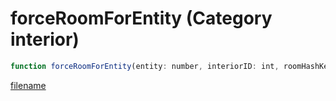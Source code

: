 # forceRoomForEntity (Category interior)

```js
function forceRoomForEntity(entity: number, interiorID: int, roomHashKey: number): void
```

[filename](forceRoomForEntity_m.md ':include')